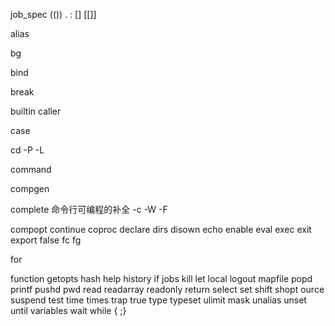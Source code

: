 job_spec
(())
.
:
[]
[[]]

alias

bg

bind

break

builtin
caller

case

cd
-P
-L

command

compgen

complete
命令行可编程的补全
-c
-W
-F

compopt
continue
coproc
declare
dirs
disown
echo
enable
eval
exec
exit
export
false
fc
fg

for

function
getopts
hash
help
history
if
jobs
kill
let
local
logout
mapfile
popd
printf
pushd
pwd
read
readarray
readonly
return
select
set
shift
shopt
ource
suspend
test
time
times
trap
true
type
typeset
ulimit
mask
unalias
unset
until
variables
wait
while
{ ;}

